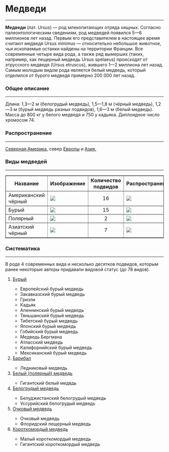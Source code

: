 <!DOCTYPE>
<html>
   <head>
      <title>Медведи</title>
   </head>
   <body>
      <h1>Медведи</h1>
      <hr>
      <font>
      <b>Медведи</b> (лат. <i>Ursus</i>) — род млекопитающих отряда хищных.
      Согласно палеонтологическим сведениям, род медведей появился 5—6 миллионов лет назад. Первым его представителем в настоящее время считают медведя Ursus minimus — относительно небольшое животное, чьи ископаемые останки найдены на территории Франции. Все современные четыре вида рода, а также ряд вымерших (таких, например, как пещерный медведь Ursus spelaeus) происходят от этрусского медведя (Ursus etruscus), жившего 1—2 миллиона лет назад.
      Самым молодым видом рода является белый медведь, который отделился от бурого медведя примерно 200 000 лет назад.
      </font>
      <h3>Общее описание</h3>
      <hr>
      <font>
      Длина: 1,3—2 м (белогрудый медведь), 1,5—1,8 м (чёрный медведь), 1,2—3 м (бурый медведь разных подвидов), 1,6—3 м (белый медведь). Масса до 800 кг у белого медведя и 750 у кадьяка. Диплоидное число хромосом 74.
      </font>
      <h3>Распространение</h3>
      <hr>
      <font>
      <a href="https://ru.wikipedia.org/wiki/%D0%A1%D0%B5%D0%B2%D0%B5%D1%80%D0%BD%D0%B0%D1%8F_%D0%90%D0%BC%D0%B5%D1%80%D0%B8%D0%BA%D0%B0">Северная Америка</a>, север <a href="https://ru.wikipedia.org/wiki/%D0%95%D0%B2%D1%80%D0%BE%D0%BF%D0%B0">Европы</a> и <a href="https://ru.wikipedia.org/wiki/%D0%90%D0%B7%D0%B8%D1%8F">Азия.</a>
      </font>
      <h3>Виды медведей</h3>
      <hr>
      <table border="1">
         <tr>
            <th>Название</th>
            <th>Изображение</th>
            <th>Количество подвидов</th>
            <th>Распространение</th>
         </tr>
         <tr>
            <td>Американский чёрный</td>
            <td><img src="https://upload.wikimedia.org/wikipedia/commons/thumb/6/6e/Canadian_Rockies_-_the_bear_at_Lake_Louise.jpg/200px-Canadian_Rockies_-_the_bear_at_Lake_Louise.jpg"></td>
            <td align="center">16</td>
            <td><img src="https://upload.wikimedia.org/wikipedia/commons/thumb/2/28/Map_Black_Bear.svg/125px-Map_Black_Bear.svg.png"></td>
         </tr>
         <tr>
            <td>Бурый</td>
            <td><img src="https://upload.wikimedia.org/wikipedia/commons/thumb/5/59/Medved_h.jpg/200px-Medved_h.jpg"></td>
            <td align="center">15</td>
            <td><img src="https://upload.wikimedia.org/wikipedia/commons/thumb/1/15/Ursus_arctos_distribution.png/180px-Ursus_arctos_distribution.png"></td>
         </tr>
         <tr>
            <td>Полярный</td>
            <td><img src="https://upload.wikimedia.org/wikipedia/commons/thumb/b/b7/Polar1.jpg/200px-Polar1.jpg"></td>
            <td align="center">2</td>
            <td><img src="https://upload.wikimedia.org/wikipedia/commons/thumb/f/fc/Leefgebied_ijsbeer.JPG/180px-Leefgebied_ijsbeer.JPG"></td>
         </tr>
         <tr>
            <td>Азиатский чёрный</td>
            <td><img src="https://upload.wikimedia.org/wikipedia/commons/thumb/2/2b/Asian_Black_Bear_Ursus_thibetanus_by_Dr._Raju_Kasambe_01.jpg/200px-Asian_Black_Bear_Ursus_thibetanus_by_Dr._Raju_Kasambe_01.jpg"></td>
            <td align="center">7</td>
            <td><img src="https://upload.wikimedia.org/wikipedia/commons/thumb/e/e0/Leefgebied_aziatische_zwarte_beer.jpg/180px-Leefgebied_aziatische_zwarte_beer.jpg"></td>
         </tr>
      </table>
      <h3>Систематика</h3>
      <hr>
      <font>
      В роде 4 современных вида и несколько десятков подвидов, которым ранее некоторые авторы придавали видовой статус (до 78 видов).
      </font>
      <ol>
         <li><a href="https://ru.wikipedia.org/wiki/%D0%91%D1%83%D1%80%D1%8B%D0%B9_%D0%BC%D0%B5%D0%B4%D0%B2%D0%B5%D0%B4%D1%8C">Бурый</a></li>
         <ul>
            <li>Европейский бурый медведь</a></li>
            <li>Закавказский бурый медведь</li>
            <li>Гризли</li>
            <li>Кадьяк</li>
            <li>Апеннинский бурый медведь</li>
            <li>Тяньшанский бурый медведь</li>
            <li>Тибетский бурый медведь</li>
            <li>Японский бурый медведь</li>
            <li>Гобийский бурый медведь</li>
            <li>Медведь Бергмана</li>
            <li>Атласский медведь</li>
            <li>Калифорнийский бурый медведь</li>
            <li>Мексиканский бурый медведь</li>
         </ul>
         <li><a href="https://ru.wikipedia.org/wiki/%D0%91%D0%B0%D1%80%D0%B8%D0%B1%D0%B0%D0%BB">Барибал</a></li>
         <ul>
            <li>Ледниковый медведь</li>
         </ul>
         <li><a href="https://ru.wikipedia.org/wiki/%D0%91%D0%B5%D0%BB%D1%8B%D0%B9_%D0%BC%D0%B5%D0%B4%D0%B2%D0%B5%D0%B4%D1%8C">Белый (полярный) медведь</a></li>
         <ul>
            <li>Гигантский белый медвдь</li>
         </ul>
         <li><a href="https://ru.wikipedia.org/wiki/%D0%93%D0%B8%D0%BC%D0%B0%D0%BB%D0%B0%D0%B9%D1%81%D0%BA%D0%B8%D0%B9_%D0%BC%D0%B5%D0%B4%D0%B2%D0%B5%D0%B4%D1%8C">Белогрудый медведь</a></li>
         <ul>
            <li>Белуджистанский белогрудый медведь</li>
            <li>Уссурийский белогрудый медведь</li>
         </ul>
         <li><a href="https://ru.wikipedia.org/wiki/%D0%9E%D1%87%D0%BA%D0%BE%D0%B2%D1%8B%D0%B9_%D0%BC%D0%B5%D0%B4%D0%B2%D0%B5%D0%B4%D1%8C">Очковый медведь</a></li>
         <ul>
            <li>Очковый медведь</li>
            <li>Флоридский пещерный медведь</li>
         </ul>
         <li><a href="https://ru.wikipedia.org/wiki/%D0%9A%D0%BE%D1%80%D0%BE%D1%82%D0%BA%D0%BE%D0%BC%D0%BE%D1%80%D0%B4%D1%8B%D0%B5_%D0%BC%D0%B5%D0%B4%D0%B2%D0%B5%D0%B4%D0%B8">Короткомордый медведь</a></li>
         <ul>
            <li>Малый короткомордый медведь</li>
            <li>Гигантский короткомордый медведь</li>
         </ul>
      </ol>
   </body>
</html>

